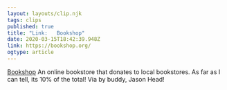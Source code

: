 ```yaml
---
layout: layouts/clip.njk 
tags: clips 
published: true 
title: "Link:   Bookshop" 
date: 2020-03-15T18:42:39.948Z 
link: https://bookshop.org/ 
ogtype: article 
---
```

[  Bookshop](https://bookshop.org/) 
An online bookstore that donates to local bookstores. As far as I can tell, its 10% of the total!
Via by buddy, Jason Head!